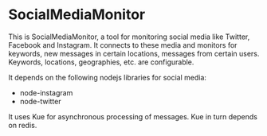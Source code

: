 SocialMediaMonitor
==============

This is SocialMediaMonitor, a tool for monitoring social media like Twitter, Facebook and Instagram. It connects to these media and monitors for keywords, new messages in certain locations, messages from certain users. Keywords, locations, geographies, etc. are configurable.

It depends on the following nodejs libraries for social media:
* node-instagram
* node-twitter

It uses Kue for asynchronous processing of messages. Kue in turn depends on redis.
